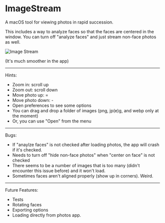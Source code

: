 # ImageStream
A macOS tool for viewing photos in rapid succession.

This includes a way to analyze faces so that the faces are centered in the window. You can turn off "analyze faces" and just stream non-face photos as well.

![Image Stream](https://user-images.githubusercontent.com/1711435/115138094-4dd7f000-a02a-11eb-9582-bea401ef3e51.gif)

(It's much smoother in the app)

---

Hints:

* Zoom in: scroll up
* Zoom out: scroll down
* Move photo up: =
* Move photo down: -
* Open preferences to see some options
* You can drag and drop a folder of images (png, jp(e)g, and webp only at the moment)
* Or, you can use "Open" from the menu

---

Bugs:

* If "anaylze faces" is not checked after loading photos, the app will crash if it's checked.
* Needs to turn off "hide non-face photos" when "center on face" is not checked
* There seems to be a number of images that is too many (didn't encounter this issue before) and it won't load.
* Sometimes faces aren't aligned properly (show up in corners). Weird.

---

Future Features:

* Tests
* Rotating faces
* Exporting options
* Loading directly from photos app.
